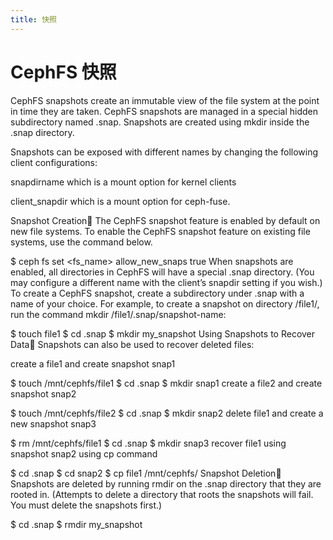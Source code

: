 ```yaml
---
title: 快照
---
```


# CephFS 快照
CephFS snapshots create an immutable view of the file system at the point in time they are taken. CephFS snapshots are managed in a special hidden subdirectory named .snap. Snapshots are created using mkdir inside the .snap directory.

Snapshots can be exposed with different names by changing the following client configurations:

snapdirname which is a mount option for kernel clients

client_snapdir which is a mount option for ceph-fuse.

Snapshot Creation
The CephFS snapshot feature is enabled by default on new file systems. To enable the CephFS snapshot feature on existing file systems, use the command below.

$ ceph fs set <fs_name> allow_new_snaps true
When snapshots are enabled, all directories in CephFS will have a special .snap directory. (You may configure a different name with the client’s snapdir setting if you wish.) To create a CephFS snapshot, create a subdirectory under .snap with a name of your choice. For example, to create a snapshot on directory /file1/, run the command mkdir /file1/.snap/snapshot-name:

$ touch file1
$ cd .snap
$ mkdir my_snapshot
Using Snapshots to Recover Data
Snapshots can also be used to recover deleted files:

create a file1 and create snapshot snap1

$ touch /mnt/cephfs/file1
$ cd .snap
$ mkdir snap1
create a file2 and create snapshot snap2

$ touch /mnt/cephfs/file2
$ cd .snap
$ mkdir snap2
delete file1 and create a new snapshot snap3

$ rm /mnt/cephfs/file1
$ cd .snap
$ mkdir snap3
recover file1 using snapshot snap2 using cp command

$ cd .snap
$ cd snap2
$ cp file1 /mnt/cephfs/
Snapshot Deletion
Snapshots are deleted by running rmdir on the .snap directory that they are rooted in. (Attempts to delete a directory that roots the snapshots will fail. You must delete the snapshots first.)

$ cd .snap
$ rmdir my_snapshot

